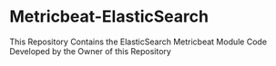 # Metricbeat-ElasticSearch
This Repository Contains the ElasticSearch Metricbeat Module Code Developed by the Owner of this Repository
